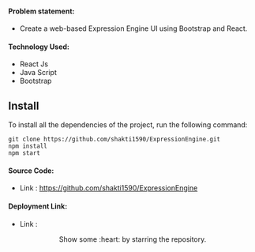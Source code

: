 #### Problem statement:
 - Create a web-based Expression Engine UI using Bootstrap and React.

#### Technology Used:
 - React Js
 - Java Script
 - Bootstrap



 ## Install

To install all the dependencies of the project, run the following command:

    git clone https://github.com/shakti1590/ExpressionEngine.git
    npm install
    npm start


#### Source Code:
 - Link : https://github.com/shakti1590/ExpressionEngine


#### Deployment Link:
 - Link : 


<p align="center">
  Show some :heart: by starring the repository.
</p>
